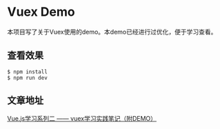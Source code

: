 # Vuex Demo

本项目写了关于Vuex使用的demo。本demo已经进行过优化，便于学习查看。

## 查看效果

```
$ npm install
$ npm run dev
```

## 文章地址

[Vue.js学习系列二 —— vuex学习实践笔记（附DEMO）](http://www.jianshu.com/p/d6f7e11f18af)
